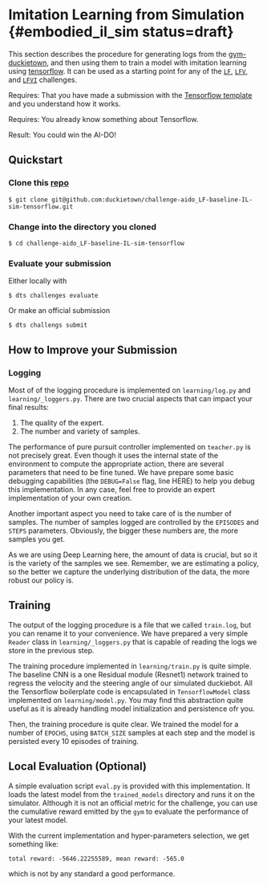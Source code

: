 # Imitation Learning from Simulation {#embodied_il_sim status=draft}

This section describes the procedure for generating logs from the [gym-duckietown](https://github.com/duckietown/gym-duckietown), and then using them to train a model with imitation learning using [tensorflow](https://www.tensorflow.org/). It can be used as a starting point for any of the [`LF`](#lf), [`LFV`](#lfv), and [`LFVI`](#lfvi) challenges.


<div class='requirements' markdown='1'>

Requires: That you have made a submission with the [Tensorflow template](#tensorflow-template) and you understand how it works.

Requires: You already know something about Tensorflow.

Result: You could win the AI-DO!

</div>

## Quickstart 

### Clone this [repo](https://github.com/duckietown/challenge-aido_LF-baseline-IL-sim-tensorflow)

    $ git clone git@github.com:duckietown/challenge-aido_LF-baseline-IL-sim-tensorflow.git
    
### Change into the directory you cloned

    $ cd challenge-aido_LF-baseline-IL-sim-tensorflow
    
### Evaluate your submission

Either locally with 

    $ dts challenges evaluate
    
Or make an official submission

    $ dts challengs submit
    

## How to Improve your Submission


###  Logging

Most of of the logging procedure is implemented on `learning/log.py` and `learning/_loggers.py`.
There are two crucial aspects that can impact your final results:

1. The quality of the expert.
2. The number and variety of samples.

The performance of pure pursuit controller implemented on `teacher.py` is not precisely great.
Even though it uses the internal state of the environment to compute the appropriate action, there are several parameters that need to be fine tuned.
We have prepare some basic debugging capabilities (the `DEBUG=False` flag, line HERE) to help you debug this implementation.
In any case, feel free to provide an expert implementation of your own creation.

Another important aspect you need to take care of is the number of samples.
The number of samples logged are controlled by the `EPISODES` and `STEPS` parameters.
Obviously, the bigger these numbers are, the more samples you get.

As we are using Deep Learning here, the amount of data is crucial, but so it is the variety of the samples we see.
Remember, we are estimating a policy, so the better we capture the underlying distribution of the data, the more robust our policy is.


##  Training

The output of the logging procedure is a file that we called `train.log`, but you can rename it to your convenience.
We have prepared a very simple `Reader` class in `learning/_loggers.py` that is capable of reading the logs we store in the previous step.

The training procedure implemented in `learning/train.py` is quite simple.
The baseline CNN is a one Residual module (Resnet1) network trained to regress the velocity and the steering angle of our simulated duckiebot.
All the Tensorflow boilerplate code is encapsulated in `TensorflowModel` class implemented on `learning/model.py`.
You may find this abstraction quite useful as it is already handling model initialization and persistence ofr you.

Then, the training procedure is quite clear.
We trained the model for a number of `EPOCHS`, using `BATCH_SIZE` samples at each step and the model is persisted every 10 episodes of training.


##  Local Evaluation (Optional)

A simple evaluation script `eval.py` is provided with this implementation.
It loads the latest model from the `trained_models` directory and runs it on the simulator.
Although it is not an official metric for the challenge, you can use the cumulative reward emitted by the `gym` to evaluate the performance of your latest model.

With the current implementation and hyper-parameters selection, we get something like:

```
total reward: -5646.22255589, mean reward: -565.0
```

which is not by any standard a good performance.



